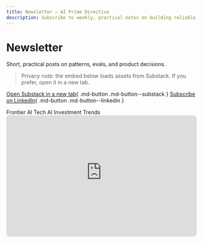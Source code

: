 ```yaml
---
title: Newsletter — AI Prime Directive
description: Subscribe to weekly, practical notes on building reliable LLM applications.
---
```


# Newsletter

Short, practical posts on patterns, evals, and product decisions.

> Privacy note: the embed below loads assets from Substack. If you prefer, open it in a new tab.

[Open Substack in a new tab](https://generativefrontier.substack.com){ .md-button .md-button--substack }
[Subscribe on LinkedIn](https://www.linkedin.com/build-relation/newsletter-follow?entityUrn=7267852565411737601){ .md-button .md-button--linkedin }
<div class="pills" aria-label="Newsletter identities">
  <span class="pill pill--substack">Frontier AI Tech</span>
  <span class="pill pill--linkedin">AI Investment Trends</span>
 </div>

<iframe src="https://generativefrontier.substack.com/embed" width="100%" height="320" style="border:1px solid var(--md-default-fg-color--lighter); border-radius: 8px;" frameborder="0" scrolling="no" title="Subscribe"></iframe>
